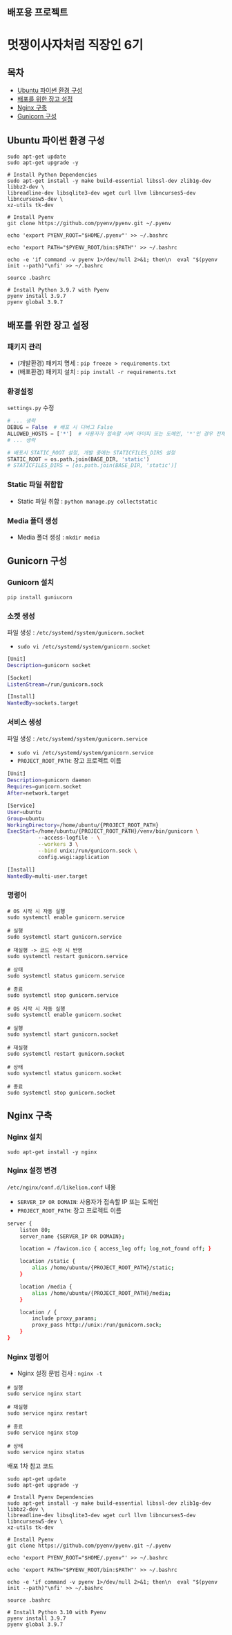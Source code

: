 배포용 프로젝트
---

# 멋쟁이사자처럼 직장인 6기

## 목차
* [Ubuntu 파이썬 환경 구성](#Ubuntu_파이썬_환경_구성)
* [배포를 위한 장고 설정](#배포를_위한_장고_설정)
* [Nginx 구축](#Nginx_구축)
* [Gunicorn 구성](#Gunicorn_구성)

## Ubuntu 파이썬 환경 구성
```console
sudo apt-get update
sudo apt-get upgrade -y

# Install Python Dependencies
sudo apt-get install -y make build-essential libssl-dev zlib1g-dev libbz2-dev \
libreadline-dev libsqlite3-dev wget curl llvm libncurses5-dev libncursesw5-dev \
xz-utils tk-dev

# Install Pyenv
git clone https://github.com/pyenv/pyenv.git ~/.pyenv

echo 'export PYENV_ROOT="$HOME/.pyenv"' >> ~/.bashrc

echo 'export PATH="$PYENV_ROOT/bin:$PATH"' >> ~/.bashrc

echo -e 'if command -v pyenv 1>/dev/null 2>&1; then\n  eval "$(pyenv init --path)"\nfi' >> ~/.bashrc

source .bashrc

# Install Python 3.9.7 with Pyenv
pyenv install 3.9.7
pyenv global 3.9.7
```  

## 배포를 위한 장고 설정
### 패키지 관리
* (개발환경) 패키지 명세 : `pip freeze > requirements.txt`
* (배포환경) 패키지 설치 : `pip install -r requirements.txt`

### 환경설정
`settings.py` 수정
```python
# ... 생략
DEBUG = False  # 배포 시 디버그 False
ALLOWED_HOSTS = ['*']  # 사용자가 접속할 서버 아이피 또는 도메인, '*'인 경우 전체 허용
# ... 생략

# 배포시 STATIC_ROOT 설정, 개발 중에는 STATICFILES_DIRS 설정
STATIC_ROOT = os.path.join(BASE_DIR, 'static')
# STATICFILES_DIRS = [os.path.join(BASE_DIR, 'static')]
```

### Static 파일 취합합
* Static 파일 취합 : `python manage.py collectstatic`  

### Media 폴더 생성
* Media 폴더 생성 : `mkdir media`

## Gunicorn 구성
### Gunicorn 설치
```console
pip install guniucorn
```

### 소켓 생성
파일 생성 : `/etc/systemd/system/gunicorn.socket`
* `sudo vi /etc/systemd/system/gunicorn.socket`

```bash
[Unit]
Description=gunicorn socket

[Socket]
ListenStream=/run/gunicorn.sock

[Install]
WantedBy=sockets.target
```

### 서비스 생성
파일 생성 : `/etc/systemd/system/gunicorn.service`  
* `sudo vi /etc/systemd/system/gunicorn.service`
* `PROJECT_ROOT_PATH`: 장고 프로젝트 이름
```bash
[Unit]
Description=gunicorn daemon
Requires=gunicorn.socket
After=network.target

[Service]
User=ubuntu
Group=ubuntu
WorkingDirectory=/home/ubuntu/{PROJECT_ROOT_PATH}
ExecStart=/home/ubuntu/{PROJECT_ROOT_PATH}/venv/bin/gunicorn \
          --access-logfile - \
          --workers 3 \
          --bind unix:/run/gunicorn.sock \
          config.wsgi:application

[Install]
WantedBy=multi-user.target
```

### 명령어
```consle
# OS 시작 시 자동 실행
sudo systemctl enable gunicorn.service

# 실행
sudo systemctl start gunicorn.service

# 재실행 -> 코드 수정 시 반영
sudo systemctl restart gunicorn.service

# 상태
sudo systemctl status gunicorn.service

# 종료
sudo systemctl stop gunicorn.service
```
```consle
# OS 시작 시 자동 실행
sudo systemctl enable gunicorn.socket

# 실행
sudo systemctl start gunicorn.socket

# 재실행
sudo systemctl restart gunicorn.socket

# 상태
sudo systemctl status gunicorn.socket

# 종료
sudo systemctl stop gunicorn.socket
```


## Nginx 구축
### Nginx 설치
```console
sudo apt-get install -y nginx
```
### Nginx 설정 변경
`/etc/nginx/conf.d/likelion.conf` 내용  
* `SERVER_IP OR DOMAIN`: 사용자가 접속할 IP 또는 도메인  
* `PROJECT_ROOT_PATH`: 장고 프로젝트 이름
```bash
server {
    listen 80;
    server_name {SERVER_IP OR DOMAIN};

    location = /favicon.ico { access_log off; log_not_found off; }

    location /static {
        alias /home/ubuntu/{PROJECT_ROOT_PATH}/static;
    }

    location /media {
        alias /home/ubuntu/{PROJECT_ROOT_PATH}/media;
    }

    location / {
        include proxy_params;
        proxy_pass http://unix:/run/gunicorn.sock;
    }
}
```

### Nginx 명령어
* Nginx 설정 문법 검사 : `nginx -t`
```console
# 실행
sudo service nginx start

# 재실행
sudo service nginx restart

# 종료
sudo service nginx stop

# 상태
sudo service nginx status
```


배포 1차 참고 코드
```console
sudo apt-get update
sudo apt-get upgrade -y

# Install Pyenv Dependencies
sudo apt-get install -y make build-essential libssl-dev zlib1g-dev libbz2-dev \
libreadline-dev libsqlite3-dev wget curl llvm libncurses5-dev libncursesw5-dev \
xz-utils tk-dev

# Install Pyenv
git clone https://github.com/pyenv/pyenv.git ~/.pyenv

echo 'export PYENV_ROOT="$HOME/.pyenv"' >> ~/.bashrc

echo 'export PATH="$PYENV_ROOT/bin:$PATH"' >> ~/.bashrc

echo -e 'if command -v pyenv 1>/dev/null 2>&1; then\n  eval "$(pyenv init --path)"\nfi' >> ~/.bashrc

source .bashrc

# Install Python 3.10 with Pyenv
pyenv install 3.9.7
pyenv global 3.9.7
```
